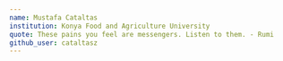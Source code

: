 ```yaml
---
name: Mustafa Cataltas
institution: Konya Food and Agriculture University
quote: These pains you feel are messengers. Listen to them. - Rumi
github_user: cataltasz
---
```

